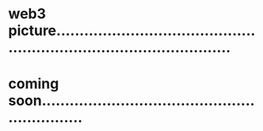 # web3 picture...........................................................................................
# coming soon..............................................................
